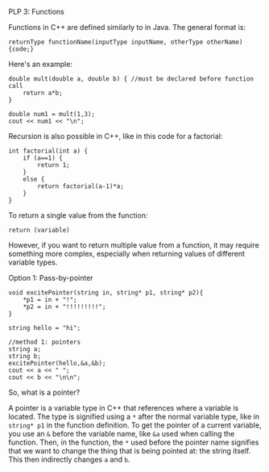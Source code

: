 PLP 3: Functions

Functions in C++ are defined similarly to in Java. 
The general format is:
```
returnType functionName(inputType inputName, otherType otherName) {code;}
```
Here's an example:
```
double mult(double a, double b) { //must be declared before function call
    return a*b;
}
```
```
double num1 = mult(1,3);
cout << num1 << "\n";
```
Recursion is also possible in C++, like in this code for a factorial:
```
int factorial(int a) {
    if (a==1) {
        return 1;
    }
    else {
        return factorial(a-1)*a;
    }
}
```
To return a single value from the function:
```
return (variable)
```
However, if you want to return multiple value from a function, it may require something more complex, 
especially when returning values of different variable types.


Option 1: Pass-by-pointer
```
void excitePointer(string in, string* p1, string* p2){
    *p1 = in + "!";
    *p2 = in + "!!!!!!!!!";
}
```
```
string hello = "hi";

//method 1: pointers
string a;
string b;
excitePointer(hello,&a,&b);
cout << a << " ";
cout << b << "\n\n";
```
So, what is a pointer?

A pointer is a variable type in C++ that references where a variable is located. 
The type is signified using a `*` after the normal variable type, like in `string* p1` in the function definition.
To get the pointer of a current variable, you use an `&` before the variable name, like `&a` used when calling the function.
Then, in the function, the `*` used before the pointer name signifies that we want to change the thing 
that is being pointed at: the string itself. 
This then indirectly changes `a` and `b`.

